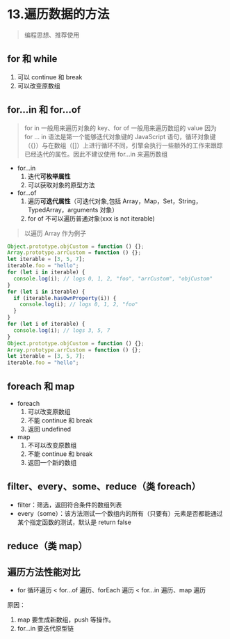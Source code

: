 # 13.遍历数据的方法

> 编程思想、推荐使用

## for 和 while

1. 可以 continue 和 break
2. 可以改变原数组

## for...in 和 for...of

> for in 一般用来遍历对象的 key、for of 一般用来遍历数组的 value
> 因为 for … in 语法是第一个能够迭代对象键的 JavaScript 语句，循环对象键（{}）与在数组（[]）上进行循环不同，引擎会执行一些额外的工作来跟踪已经迭代的属性。因此不建议使用 for...in 来遍历数组

- for...in
  1. 迭代**可枚举属性**
  2. 可以获取对象的原型方法
- for...of
  1. 遍历**可迭代属性**（可迭代对象,包括 Array，Map，Set，String，TypedArray，arguments 对象）
  2. for of 不可以遍历普通对象(xxx is not iterable)

> 以遍历 Array 作为例子

```js
Object.prototype.objCustom = function () {};
Array.prototype.arrCustom = function () {};
let iterable = [3, 5, 7];
iterable.foo = "hello";
for (let i in iterable) {
  console.log(i); // logs 0, 1, 2, "foo", "arrCustom", "objCustom"
}
for (let i in iterable) {
  if (iterable.hasOwnProperty(i)) {
    console.log(i); // logs 0, 1, 2, "foo"
  }
}
for (let i of iterable) {
  console.log(i); // logs 3, 5, 7
}
Object.prototype.objCustom = function () {};
Array.prototype.arrCustom = function () {};
let iterable = [3, 5, 7];
iterable.foo = "hello";
```

## foreach 和 map

- foreach
  1. 可以改变原数组
  2. 不能 continue 和 break
  3. 返回 undefined
- map
  1. 不可以改变原数组
  2. 不能 continue 和 break
  3. 返回一个新的数组

## filter、every、some、reduce（类 foreach）

- filter：筛选，返回符合条件的数组列表
- every（some）：该方法测试一个数组内的所有（只要有）元素是否都能通过某个指定函数的测试，默认是 return false

## reduce（类 map）

## 遍历方法性能对比

- for 循环遍历 < for...of 遍历、forEach 遍历 < for...in 遍历、map 遍历

原因：

1. map 要生成新数组，push 等操作。
2. for...in 要迭代原型链
